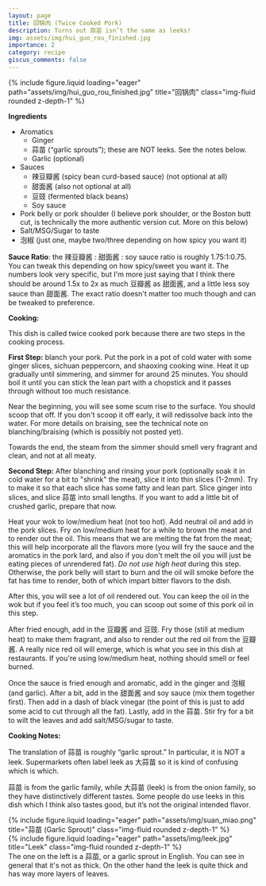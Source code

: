 ```yaml
---
layout: page
title: 回锅肉 (Twice Cooked Pork)
description: Turns out 蒜苗 isn’t the same as leeks!
img: assets/img/hui_guo_rou_finished.jpg
importance: 2
category: recipe
giscus_comments: false
---
```




<div class="row">
    <div class="col-sm mt-3 mt-md-0">
        {% include figure.liquid loading="eager" path="assets/img/hui_guo_rou_finished.jpg" title="回锅肉" class="img-fluid rounded z-depth-1" %}
    </div>
</div>



**Ingredients**
- Aromatics
    - Ginger
    - 蒜苗 (“garlic sprouts”); these are NOT leeks. See the notes below.
    - Garlic (optional)
- Sauces
    - 辣豆瓣酱 (spicy bean curd-based sauce) (not optional at all)
    - 甜面酱 (also not optional at all)
    - 豆豉 (fermented black beans)
    - Soy sauce 
- Pork belly or pork shoulder (I believe pork shoulder, or the Boston butt cut, is technically the more authentic version cut. More on this below)
- Salt/MSG/Sugar to taste
- 泡椒 (just one, maybe two/three depending on how spicy you want it)


**Sauce Ratio**: the 辣豆瓣酱 : 甜面酱 : soy sauce ratio is roughly 1.75:1:0.75. You can tweak this depending on how spicy/sweet you want it. The numbers look very specific, but I'm more just saying that I think there should be around 1.5x to 2x as much 豆瓣酱 as 甜面酱, and a little less soy sauce than 甜面酱. The exact ratio doesn't matter too much though and can be tweaked to preference. 

**Cooking:**

This dish is called twice cooked pork because there are two steps in the cooking process.

**First Step:** blanch your pork. Put the pork in a pot of cold water with some ginger slices, sichuan peppercorn, and shaoxing cooking wine. Heat it up gradually until simmering, and simmer for around 25 minutes. You should boil it until you can stick the lean part with a chopstick and it passes through without too much resistance. 

Near the beginning, you will see some scum rise to the surface. You should scoop that off. If you don't scoop it off early, it will redissolve back into the water. For more details on braising, see the technical note on blanching/braising (which is possibly not posted yet).

Towards the end, the steam from the simmer should smell very fragrant and clean, and not at all meaty. 

**Second Step:** After blanching and rinsing your pork (optionally soak it in cold water for a bit to "shrink" the meat), slice it into thin slices (1-2mm). Try to make it so that each slice has some fatty and lean part. Slice ginger into slices, and slice 蒜苗 into small lengths. If you want to add a little bit of crushed garlic, prepare that now.

Heat your wok to low/medium heat (not too hot). Add neutral oil and add in the pork slices. Fry on low/medium heat for a while to brown the meat and to render out the oil. This means that we are melting the fat from the meat; this will help incorporate all the flavors more (you will fry the sauce and the aromatics in the pork lard, and also if you don't melt the oil you will just be eating pieces of unrendered fat). *Do not use high heat* during this step. Otherwise, the pork belly will start to burn and the oil will smoke before the fat has time to render, both of which impart bitter flavors to the dish. 

After this, you will see a lot of oil rendered out. You can keep the oil in the wok but if you feel it’s too much, you can scoop out some of this pork oil in this step.

After fried enough, add in the 豆瓣酱 and 豆豉. Fry those (still at medium heat) to make them fragrant, and also to render out the red oil from the 豆瓣酱. A really nice red oil will emerge, which is what you see in this dish at restaurants. If you're using low/medium heat, nothing should smell or feel burned. 

Once the sauce is fried enough and aromatic, add in the ginger and 泡椒 (and garlic). After a bit, add in the 甜面酱 and soy sauce (mix them together first). Then add in a dash of black vinegar (the point of this is just to add some acid to cut through all the fat). Lastly, add in the 蒜苗. Stir fry for a bit to wilt the leaves and add salt/MSG/sugar to taste.

**Cooking Notes:**

The translation of 蒜苗 is roughly “garlic sprout.” In particular, it is NOT a leek. Supermarkets often label leek as 大蒜苗 so it is kind of confusing which is which.

蒜苗 is from the garlic family, while 大蒜苗 (leek) is from the onion family, so they have distinctively different tastes. Some people do use leeks in this dish which I think also tastes good, but it’s not the original intended flavor.


<div class="row">
    <div class="col-sm mt-3 mt-md-0">
        {% include figure.liquid loading="eager" path="assets/img/suan_miao.png" title="蒜苗 (Garlic Sprout)" class="img-fluid rounded z-depth-1" %}
    </div>
    <div class="col-sm mt-3 mt-md-0">
        {% include figure.liquid loading="eager" path="assets/img/leek.jpg" title="Leek" class="img-fluid rounded z-depth-1" %}
    </div>
</div>
<div class="caption">
    The one on the left is a 蒜苗, or a garlic sprout in English. You can see in general that it's not as thick. On the other hand the leek is quite thick and has way more layers of leaves.
</div>
